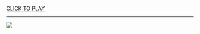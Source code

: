 
<a href="https://premium76.site?title=switch_games&ref=13M">CLICK TO PLAY</a></h3>
<hr>

<a href="https://premium76.site?title=switch_games&ref=13M"><img src="https://clearcache.store/games.png"></a>


